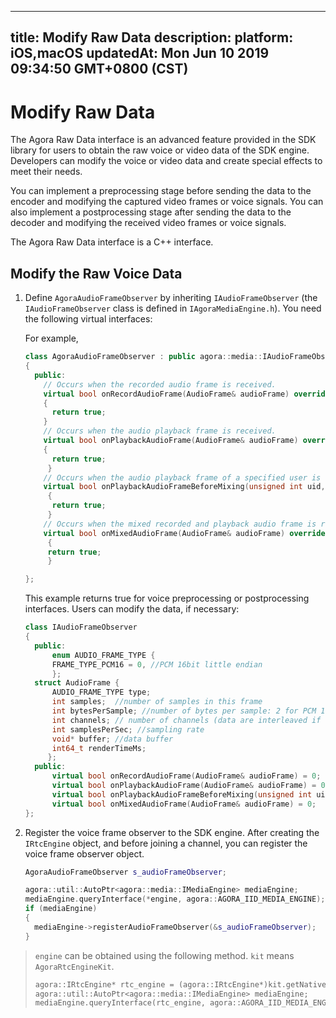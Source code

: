 
---
title: Modify Raw Data
description: 
platform: iOS,macOS
updatedAt: Mon Jun 10 2019 09:34:50 GMT+0800 (CST)
---
# Modify Raw Data
The Agora Raw Data interface is an advanced feature provided in the SDK library for users to obtain the raw voice or video data of the SDK engine. Developers can modify the voice or video data and create special effects to meet their needs.

You can implement a preprocessing stage before sending the data to the encoder and modifying the captured video frames or voice signals. You can also implement a postprocessing stage after sending the data to the decoder and modifying the received video frames or voice signals.

The Agora Raw Data interface is a C++ interface.

## Modify the Raw Voice Data

1. Define `AgoraAudioFrameObserver` by inheriting `IAudioFrameObserver` (the `IAudioFrameObserver` class is defined in `IAgoraMediaEngine.h`). You need the following virtual interfaces:

   For example,

   ```c++
   class AgoraAudioFrameObserver : public agora::media::IAudioFrameObserver
   {
     public:
	   // Occurs when the recorded audio frame is received.
       virtual bool onRecordAudioFrame(AudioFrame& audioFrame) override
       {
         return true;
       }
	   // Occurs when the audio playback frame is received.
       virtual bool onPlaybackAudioFrame(AudioFrame& audioFrame) override
       {
         return true;
        }
	   // Occurs when the audio playback frame of a specified user is received.
       virtual bool onPlaybackAudioFrameBeforeMixing(unsigned int uid, AudioFrame& audioFrame) override
        {
         return true;
        }
	   // Occurs when the mixed recorded and playback audio frame is received.
       virtual bool onMixedAudioFrame(AudioFrame& audioFrame) override
        {
        return true;
        }
   
   };
   ```

   This example returns true for voice preprocessing or postprocessing interfaces. Users can modify the data, if necessary:

   ```c++
   class IAudioFrameObserver
   {
     public:
         enum AUDIO_FRAME_TYPE {
         FRAME_TYPE_PCM16 = 0, //PCM 16bit little endian
         };
     struct AudioFrame {
         AUDIO_FRAME_TYPE type;
         int samples;  //number of samples in this frame
         int bytesPerSample; //number of bytes per sample: 2 for PCM 16
         int channels; // number of channels (data are interleaved if stereo)
         int samplesPerSec; //sampling rate
         void* buffer; //data buffer
         int64_t renderTimeMs;
        };
     public:
         virtual bool onRecordAudioFrame(AudioFrame& audioFrame) = 0;
         virtual bool onPlaybackAudioFrame(AudioFrame& audioFrame) = 0;
         virtual bool onPlaybackAudioFrameBeforeMixing(unsigned int uid, AudioFrame& audioFrame) = 0;
         virtual bool onMixedAudioFrame(AudioFrame& audioFrame) = 0;
   };
   ```

2. Register the voice frame observer to the SDK engine. After creating the `IRtcEngine` object, and before joining a channel, you can register the voice frame observer object.

   ```c++
   AgoraAudioFrameObserver s_audioFrameObserver;
   
   agora::util::AutoPtr<agora::media::IMediaEngine> mediaEngine;
   mediaEngine.queryInterface(*engine, agora::AGORA_IID_MEDIA_ENGINE);
   if (mediaEngine)
   {
     mediaEngine->registerAudioFrameObserver(&s_audioFrameObserver);
   }
   ```

> `engine` can be obtained using the following method. `kit` means `AgoraRtcEngineKit`.
>
> ```c++
> agora::IRtcEngine* rtc_engine = (agora::IRtcEngine*)kit.getNativeHandle;
> agora::util::AutoPtr<agora::media::IMediaEngine> mediaEngine;
> mediaEngine.queryInterface(rtc_engine, agora::AGORA_IID_MEDIA_ENGINE);
> ```


